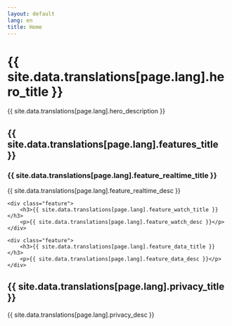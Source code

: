 ```yaml
---
layout: default
lang: en
title: Home
---
```


# {{ site.data.translations[page.lang].hero_title }}

{{ site.data.translations[page.lang].hero_description }}

## {{ site.data.translations[page.lang].features_title }}

<div class="features">
    <div class="feature">
        <h3>{{ site.data.translations[page.lang].feature_realtime_title }}</h3>
        <p>{{ site.data.translations[page.lang].feature_realtime_desc }}</p>
    </div>
    
    <div class="feature">
        <h3>{{ site.data.translations[page.lang].feature_watch_title }}</h3>
        <p>{{ site.data.translations[page.lang].feature_watch_desc }}</p>
    </div>
    
    <div class="feature">
        <h3>{{ site.data.translations[page.lang].feature_data_title }}</h3>
        <p>{{ site.data.translations[page.lang].feature_data_desc }}</p>
    </div>
</div>

## {{ site.data.translations[page.lang].privacy_title }}

{{ site.data.translations[page.lang].privacy_desc }}
